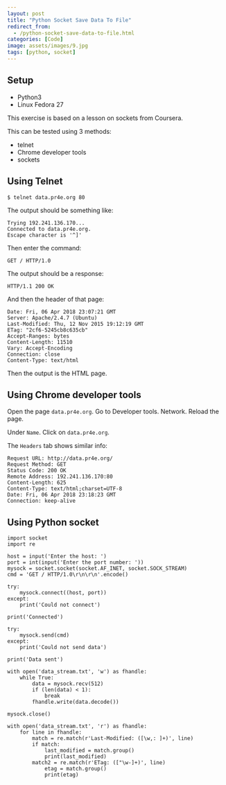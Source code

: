 ```yaml
---
layout: post
title: "Python Socket Save Data To File"
redirect_from:
  - /python-socket-save-data-to-file.html
categories: [Code]
image: assets/images/9.jpg
tags: [python, socket]
---
```


## Setup

* Python3
* Linux Fedora 27

This exercise is based on a lesson on sockets from Coursera.

This can be tested using 3 methods:

* telnet
* Chrome developer tools
* sockets

## Using Telnet

    $ telnet data.pr4e.org 80

The output should be something like:

    Trying 192.241.136.170...
    Connected to data.pr4e.org.
    Escape character is '^]'

Then enter the command:

    GET / HTTP/1.0

The output should be a response:

    HTTP/1.1 200 OK

And then the header of that page:

    Date: Fri, 06 Apr 2018 23:07:21 GMT
    Server: Apache/2.4.7 (Ubuntu)
    Last-Modified: Thu, 12 Nov 2015 19:12:19 GMT
    ETag: "2cf6-5245cb8c635cb"
    Accept-Ranges: bytes
    Content-Length: 11510
    Vary: Accept-Encoding
    Connection: close
    Content-Type: text/html

Then the output is the HTML page.

## Using Chrome developer tools

Open the page `data.pr4e.org`. Go to Developer tools. Network. Reload the page.

Under `Name`. Click on `data.pr4e.org`.

The `Headers` tab shows similar info:

    Request URL: http://data.pr4e.org/
    Request Method: GET
    Status Code: 200 OK
    Remote Address: 192.241.136.170:80
    Content-Length: 625
    Content-Type: text/html;charset=UTF-8
    Date: Fri, 06 Apr 2018 23:18:23 GMT
    Connection: keep-alive

## Using Python socket

    import socket
    import re

    host = input('Enter the host: ')
    port = int(input('Enter the port number: '))
    mysock = socket.socket(socket.AF_INET, socket.SOCK_STREAM)
    cmd = 'GET / HTTP/1.0\r\n\r\n'.encode()

    try:
        mysock.connect((host, port))
    except:
        print('Could not connect')

    print('Connected')

    try:
        mysock.send(cmd)
    except:
        print('Could not send data')

    print('Data sent')

    with open('data_stream.txt', 'w') as fhandle:
        while True:
            data = mysock.recv(512)
            if (len(data) < 1):
                break
            fhandle.write(data.decode())

    mysock.close()

    with open('data_stream.txt', 'r') as fhandle:
        for line in fhandle:
            match = re.match(r'Last-Modified: ([\w,: ]+)', line)
            if match:
                last_modified = match.group()
                print(last_modified)
            match2 = re.match(r'ETag: (["\w-]+)', line)
                etag = match.group()
                print(etag)